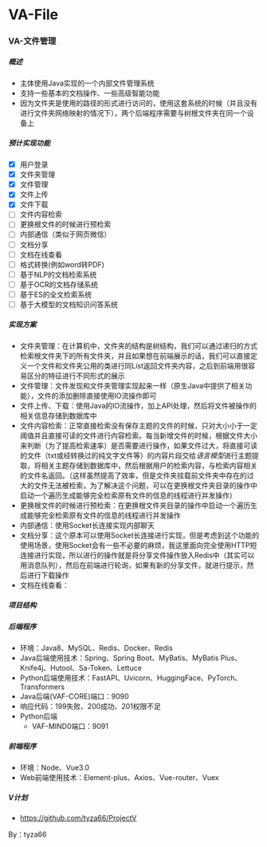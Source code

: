 # VA-File
### VA-文件管理

##### 概述
- 主体使用Java实现的一个内部文件管理系统
- 支持一些基本的文档操作、一些高级智能功能
- 因为文件夹是使用的路径的形式进行访问的，使用这套系统的时候（并且没有进行文件夹网络映射的情况下），两个后端程序需要与树根文件夹在同一个设备上

##### 预计实现功能
- [X] 用户登录
- [X] 文件夹管理
- [X] 文件管理
- [X] 文件上传
- [X] 文件下载
- [ ] 文件内容检索
- [ ] 更换根文件的时候进行预检索
- [ ] 内部通信（类似于网页微信）
- [ ] 文档分享
- [ ] 文档在线查看
- [ ] 格式转换(例如word转PDF)
- [ ] 基于NLP的文档检索系统
- [ ] 基于OCR的文档存储系统
- [ ] 基于ES的全文检索系统
- [ ] 基于大模型的文档知识问答系统

##### 实现方案
- 文件夹管理：在计算机中，文件夹的结构是树结构，我们可以通过递归的方式检索根文件夹下的所有文件夹，并且如果想在前端展示的话，我们可以直接定义一个文件和文件夹公用的类进行同List返回文件夹内容，之后到前端用很容易区分的特征进行不同形式的展示
- 文件管理：文件发现和文件夹管理实现起来一样（原生Java中提供了相关功能），文件的添加删除直接使用IO流操作即可
- 文件上传、下载：使用Java的IO流操作，加上API处理，然后将文件被操作的相关信息存储到数据库中
- 文件内容检索：正常直接检索没有保存主题的文件的时候，只对大小小于一定阈值并且直接可读的文件进行内容检索。每当新增文件的时候，根据文件大小来判断（为了提高检索速率）是否需要进行操作，如果文件过大，将直接可读的文件（txt或经转换过的纯文字文件等）的内容片段交给*语言模型*进行主题提取，将相关主题存储到数据库中，然后根据用户的检索内容，与检索内容相关的文件名返回。（这样虽然提高了效率，但是文件夹挂载前文件夹中存在的过大的文件无法被检索，为了解决这个问题，可以在更换根文件夹目录的操作中启动一个遍历生成能够完全检索原有文件的信息的线程进行并发操作）
- 更换根文件的时候进行预检索：在更换根文件夹目录的操作中启动一个遍历生成能够完全检索原有文件的信息的线程进行并发操作
- 内部通信：使用Socket长连接实现内部聊天
- 文档分享：这个原本可以使用Socket长连接进行实现，但是考虑到这个功能的使用场景，使用Socket会有一些不必要的麻烦，我这里面向完全使用HTTP短连接进行实现，所以进行的操作就是将分享文件操作放入Redis中（其实可以用消息队列），然后在前端进行轮询，如果有新的分享文件，就进行提示，然后进行下载操作
- 文档在线查看：

##### 项目结构

##### 后端程序
- 环境：Java8、MySQL、Redis、Docker、Redis
- Java后端使用技术：Spring、Spring Boot、MyBatis、MyBatis Plus、Knife4j、Hutool、Sa-Token、Lettuce
- Python后端使用技术：FastAPI、Uvicorn、HuggingFace、PyTorch、Transformers
- Java后端(VAF-CORE)端口：9090
- 响应代码：199失败、200成功、201权限不足
- Python后端
    - VAF-MIND0端口：9091

##### 前端程序
- 环境：Node、Vue3.0
- Web前端使用技术：Element-plus、Axios、Vue-router、Vuex

##### V计划
- https://github.com/tyza66/ProjectV

By：tyza66
